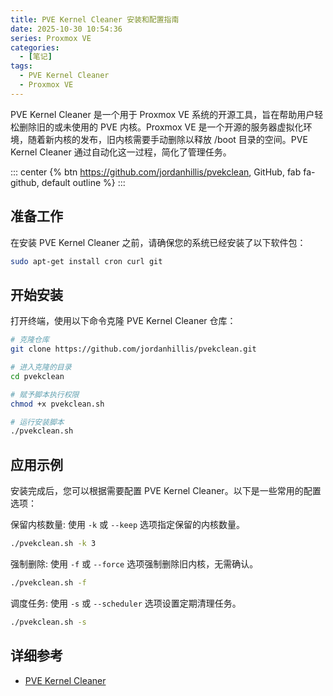 ```yaml
---
title: PVE Kernel Cleaner 安装和配置指南
date: 2025-10-30 10:54:36
series: Proxmox VE
categories:
  - [笔记]
tags:
  - PVE Kernel Cleaner
  - Proxmox VE
---
```


PVE Kernel Cleaner 是一个用于 Proxmox VE 系统的开源工具，旨在帮助用户轻松删除旧的或未使用的 PVE 内核。Proxmox VE 是一个开源的服务器虚拟化环境，随着新内核的发布，旧内核需要手动删除以释放 /boot 目录的空间。PVE Kernel Cleaner 通过自动化这一过程，简化了管理任务。

::: center
{% btn https://github.com/jordanhillis/pvekclean, GitHub, fab fa-github, default outline %}
:::

## 准备工作

在安装 PVE Kernel Cleaner 之前，请确保您的系统已经安装了以下软件包：

```sh
sudo apt-get install cron curl git
```

## 开始安装

打开终端，使用以下命令克隆 PVE Kernel Cleaner 仓库：

```sh
# 克隆仓库
git clone https://github.com/jordanhillis/pvekclean.git

# 进入克隆的目录
cd pvekclean

# 赋予脚本执行权限
chmod +x pvekclean.sh

# 运行安装脚本
./pvekclean.sh
```

## 应用示例

安装完成后，您可以根据需要配置 PVE Kernel Cleaner。以下是一些常用的配置选项：

保留内核数量: 使用 `-k` 或 `--keep` 选项指定保留的内核数量。

```sh
./pvekclean.sh -k 3
```

强制删除: 使用 `-f` 或 `--force` 选项强制删除旧内核，无需确认。

```sh
./pvekclean.sh -f
```

调度任务: 使用 `-s` 或 `--scheduler` 选项设置定期清理任务。

```sh
./pvekclean.sh -s
```

## 详细参考

- [PVE Kernel Cleaner](https://github.com/jordanhillis/pvekclean)
